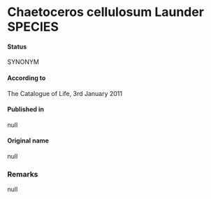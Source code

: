Chaetoceros cellulosum Launder SPECIES
=======

#### Status
SYNONYM

#### According to
The Catalogue of Life, 3rd January 2011

#### Published in
null

#### Original name
null

### Remarks
null
